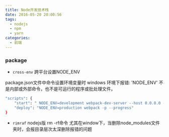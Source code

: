 ```yaml
---
title: Node开发技术栈
date: 2016-05-20 20:00:56
tags: 
  - nodejs
  - npm
  - yarn
categories:
  - 前端
---
```


### package

* `cross-env` 跨平台设置NODE_ENV

package.json文件中命令设置环境变量时
windows 环境下报错: 'NODE_ENV' 不是内部或外部命令，也不是可运行的程序或批处理文件。

```bash
"scripts": {
    "start": " NODE_ENV=development webpack-dev-server --host 0.0.0.0 --devtool eval --progress --color --profile",
    "deploy": "NODE_ENV=production webpack -p --progress"
}
```

* `rimraf` nodejs版 rm -rf命令
  尤其在window下，当删除node_modules文件夹时，会报目录层次太深删除报错的问题

